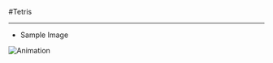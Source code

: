 #Tetris
* * *
- Sample Image

![Animation](https://user-images.githubusercontent.com/95258497/152481731-e07962be-125e-4e24-80f6-271767cc44a2.gif)
